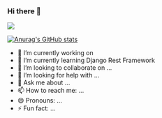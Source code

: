 ### Hi there 👋

![](https://komarev.com/ghpvc/?username=Fathma&color=orange)

[![Anurag's GitHub stats](https://github-readme-stats.vercel.app/api?username=Fathma&count_private=true)](https://github.com/anuraghazra/github-readme-stats)



- 🔭 I’m currently working on 
- 🌱 I’m currently learning Django Rest Framework
- 👯 I’m looking to collaborate on ...
- 🤔 I’m looking for help with ...
- 💬 Ask me about ...
- 📫 How to reach me: ...
- 😄 Pronouns: ...
- ⚡ Fun fact: ...



<!--
**Fathma/Fathma** is a ✨ _special_ ✨ repository because its `README.md` (this file) appears on your GitHub profile.

Here are some ideas to get you started:

- 🔭 I’m currently working on ...
- 🌱 I’m currently learning ...
- 👯 I’m looking to collaborate on ...
- 🤔 I’m looking for help with ...
- 💬 Ask me about ...
- 📫 How to reach me: ...
- 😄 Pronouns: ...
- ⚡ Fun fact: ...
-->
